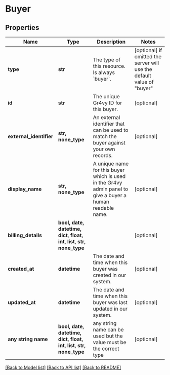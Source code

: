 # Buyer


## Properties
Name | Type | Description | Notes
------------ | ------------- | ------------- | -------------
**type** | **str** | The type of this resource. Is always &#x60;buyer&#x60;. | [optional]  if omitted the server will use the default value of "buyer"
**id** | **str** | The unique Gr4vy ID for this buyer. | [optional] 
**external_identifier** | **str, none_type** | An external identifier that can be used to match the buyer against your own records. | [optional] 
**display_name** | **str, none_type** | A unique name for this buyer which is used in the Gr4vy admin panel to give a buyer a human readable name. | [optional] 
**billing_details** | **bool, date, datetime, dict, float, int, list, str, none_type** |  | [optional] 
**created_at** | **datetime** | The date and time when this buyer was created in our system. | [optional] 
**updated_at** | **datetime** | The date and time when this buyer was last updated in our system. | [optional] 
**any string name** | **bool, date, datetime, dict, float, int, list, str, none_type** | any string name can be used but the value must be the correct type | [optional]

[[Back to Model list]](../README.md#documentation-for-models) [[Back to API list]](../README.md#documentation-for-api-endpoints) [[Back to README]](../README.md)


